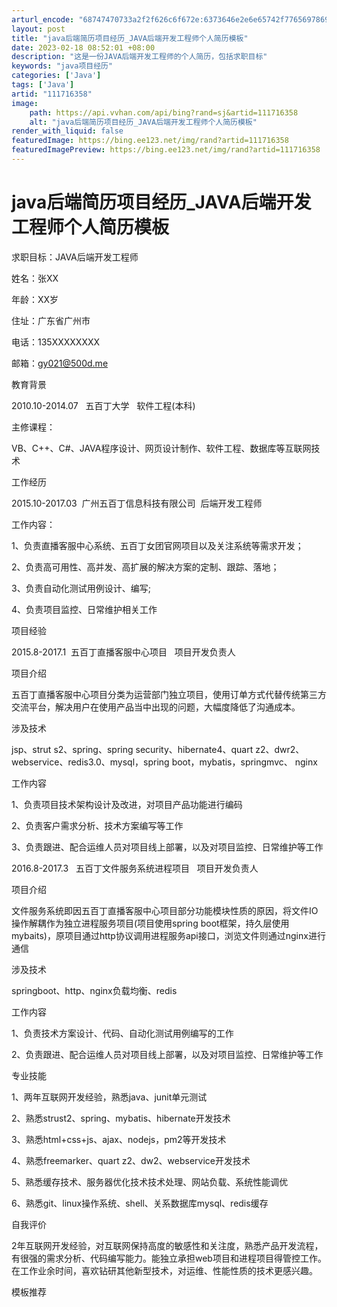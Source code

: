 ```yaml
---
arturl_encode: "68747470733a2f2f626c6f672e:6373646e2e6e65742f77656978696e5f34303030383333392f:61727469636c652f64657461696c732f313131373136333538"
layout: post
title: "java后端简历项目经历_JAVA后端开发工程师个人简历模板"
date: 2023-02-18 08:52:01 +08:00
description: "这是一份JAVA后端开发工程师的个人简历，包括求职目标"
keywords: "java项目经历"
categories: ['Java']
tags: ['Java']
artid: "111716358"
image:
    path: https://api.vvhan.com/api/bing?rand=sj&artid=111716358
    alt: "java后端简历项目经历_JAVA后端开发工程师个人简历模板"
render_with_liquid: false
featuredImage: https://bing.ee123.net/img/rand?artid=111716358
featuredImagePreview: https://bing.ee123.net/img/rand?artid=111716358
---
```


# java后端简历项目经历\_JAVA后端开发工程师个人简历模板

求职目标：JAVA后端开发工程师

姓名：张XX

年龄：XX岁

住址：广东省广州市

电话：135XXXXXXXX

邮箱：gy021@500d.me

教育背景

2010.10-2014.07   五百丁大学   软件工程(本科)

主修课程：

VB、C++、C#、JAVA程序设计、网页设计制作、软件工程、数据库等互联网技术

工作经历

2015.10-2017.03  广州五百丁信息科技有限公司  后端开发工程师

工作内容：

1、负责直播客服中心系统、五百丁女团官网项目以及关注系统等需求开发；

2、负责高可用性、高并发、高扩展的解决方案的定制、跟踪、落地；

3、负责自动化测试用例设计、编写;

4、负责项目监控、日常维护相关工作

项目经验

2015.8-2017.1  五百丁直播客服中心项目   项目开发负责人

项目介绍

五百丁直播客服中心项目分类为运营部门独立项目，使用订单方式代替传统第三方交流平台，解决用户在使用产品当中出现的问题，大幅度降低了沟通成本。

涉及技术

jsp、strut s2、spring、spring security、hibernate4、quart z2、dwr2、webservice、redis3.0、mysql，spring boot，mybatis，springmvc、 nginx

工作内容

1、负责项目技术架构设计及改进，对项目产品功能进行编码

2、负责客户需求分析、技术方案编写等工作

3、负责跟进、配合运维人员对项目线上部署，以及对项目监控、日常维护等工作

2016.8-2017.3   五百丁文件服务系统进程项目   项目开发负责人

项目介绍

文件服务系统即因五百丁直播客服中心项目部分功能模块性质的原因，将文件IO操作解耦作为独立进程服务项目(项目使用spring boot框架，持久层使用mybaits)，原项目通过http协议调用进程服务api接口，浏览文件则通过nginx进行通信

涉及技术

springboot、http、nginx负载均衡、redis

工作内容

1、负责技术方案设计、代码、自动化测试用例编写的工作

2、负责跟进、配合运维人员对项目线上部署，以及对项目监控、日常维护等工作

专业技能

1、两年互联网开发经验，熟悉java、junit单元测试

2、熟悉strust2、spring、mybatis、hibernate开发技术

3、熟悉html+css+js、ajax、nodejs，pm2等开发技术

4、熟悉freemarker、quart z2、dw2、webservice开发技术

5、熟悉缓存技术、服务器优化技术技术处理、网站负载、系统性能调优

6、熟悉git、linux操作系统、shell、关系数据库mysql、redis缓存

自我评价

2年互联网开发经验，对互联网保持高度的敏感性和关注度，熟悉产品开发流程，有很强的需求分析、代码编写能力。能独立承担web项目和进程项目得管控工作。在工作业余时间，喜欢钻研其他新型技术，对运维、性能性质的技术更感兴趣。

模板推荐